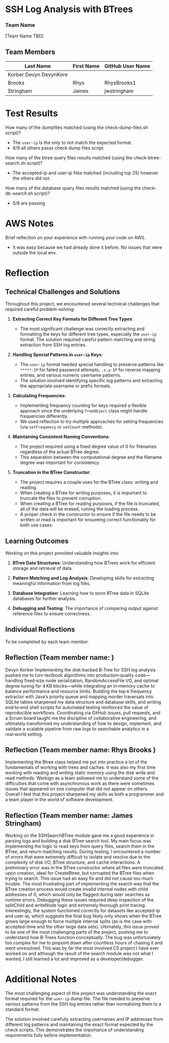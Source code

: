 # SSH Log Analysis with BTrees
### Team Name
[Team Name TBD]

## Team Members

| Last Name | First Name | GitHub User Name |
|-----------|------------|------------------|
| Korber       Devyn        DevynKore       |
| Brooks    | Rhys       | RhysBrooks1      |
| Stringham | James      | jwstringham      |

# Test Results
How many of the dumpfiles matched (using the check-dump-files.sh script)?
- The `user-ip` Is the only to not match the expected format.
- 8/9 all others passs check dump files script. 

How many of the btree query files results matched (using the check-btree-search.sh script)?
- The accepted-ip and user-ip files matched (including top 25) however the others did not.

How many of the database query files results matched (using the check-db-search.sh script)?
- 5/8 are passing

# AWS Notes
Brief reflection on your experience with running your code on AWS.
- It was easy because we had already done it before. No issues that were outside the local env.

# Reflection

## Technical Challenges and Solutions

Throughout this project, we encountered several technical challenges that required careful problem-solving:

1. **Extracting Correct Key Formats for Different Tree Types**: 
   - The most significant challenge was correctly extracting and formatting the keys for different tree types, especially the `user-ip` format. The solution required careful pattern matching and string extraction from SSH log entries.
   
2. **Handling Special Patterns in `user-ip` Keys**:
   - The `user-ip` format needed special handling to preserve patterns like `*****-IP` for failed password attempts, `.x.y-IP` for reverse mapping entries, and various numeric username patterns.
   - The solution involved identifying specific log patterns and extracting the appropriate username or prefix formats.

3. **Calculating Frequencies**:
   - Implementing frequency counting for keys required a flexible approach since the underlying `TreeObject` class might handle frequencies differently.
   - We used reflection to try multiple approaches for setting frequencies (via `setFrequency` or `setCount` methods).

4. **Maintaining Consistent Naming Conventions**:
   - The project required using a fixed degree value of 0 for filenames regardless of the actual BTree degree.
   - This separation between the computational degree and the filename degree was important for consistency.

5. **Truncation in the BTree Constructor**:
   - The project requires a couple uses for the BTree class: writing and reading.
   - When creating a BTree for writing purposes, it is important to truncate the files to prevent corruption.
   - When creating a BTree for reading purposes, if the file is truncated, all of the data will be erased, ruining the loading process.
   - A proper check in the constructor to ensure if the file needs to be written or read is important for ensureing correct functionality for both use cases.

## Learning Outcomes

Working on this project provided valuable insights into:

1. **BTree Data Structures**: Understanding how BTrees work for efficient storage and retrieval of data.

2. **Pattern Matching and Log Analysis**: Developing skills for extracting meaningful information from log files.

3. **Database Integration**: Learning how to store BTree data in SQLite databases for further analysis.

4. **Debugging and Testing**: The importance of comparing output against reference files to ensure correctness.

## Individual Reflections
To be completed by each team member.

## Reflection (Team member name: )
Devyn Korber
Implementing the disk‑backed B‑Tree for SSH log analysis pushed me to turn textbook algorithms into production‑quality code—handling fixed‑size node serialization, RandomAccessFile I/O, and optimal degree tuning for 4 KB blocks—while integrating an in‑memory cache to balance performance and resource limits. Building the top‑k frequency extractor with Java’s priority queue and mapping inorder traversals into SQLite tables sharpened my data‑structure and database skills, and writing end‑to‑end shell scripts for automated testing reinforced the value of reproducible workflows. Coordinating via GitHub issues, pull requests, and a Scrum board taught me the discipline of collaborative engineering, and ultimately transformed my understanding of how to design, implement, and validate a scalable pipeline from raw logs to searchable analytics in a real‑world setting.

## Reflection (Team member name: Rhys Brooks )
Implementing the Btree class helped me put into practice a lot of the fundamentals of working with trees and caches. It was also my first time working with reading and writing static memory using the disk write and read methods. Workign as a team asllowed me to understand some of the difficulties that come with asynchronous work as there were sometimes issues that appeared on one computer that did not appear on others. Overall I feel that this project sharpened my skills as both a programmer and a team player in the world of software development.

## Reflection (Team member name: James Stringham)
Working on the SSHSearchBTree module gave me a good experience in parsing logs and building a disk BTree search tool. My main focus was implementing the logic to read keys from query files, search them in the BTree, and return matching results. During testing, I encountered a number of errors that were extremely difficult to isolate and resolve due to the complexity of disk I/O, BTree structure, and cache interactions. A preliminary error was in the BTree constructor where all files were truncated upon creation, ideal for CreateBtree, but corrupted the BTree files when trying to search. This issue had an easy fix and did not cause too much trouble. The most frustrating part of implementing the search was that the BTree creation process would create invalid internal nodes with child addresses of 0, which would only be flagged during later searches as runtime errors. Debugging these issues required deep inspection of the splitChild and writeNode logic and extremely thorough print tracing. Interestingly, the system functioned correctly for datasets like accepted-ip and user-ip, which suggests the final bug likely only shows when the BTree grows large enough to force multiple internal splits (as is the case with accepted-time and the other large data sets). Ultimately, this issue proved to be one of the most challenging parts of the project, pushing me to understand how B-Trees function conceptually. The bug was unfortunately too complex for me to pinpoint down after countless hours of chasing it and went unresolved. This was by far the most involved CS project I have ever worked on and although the result of the search module was not what I wanted, I still learned a lot and improved as a developer/debugger. 

# Additional Notes
The most challenging aspect of this project was understanding the exact format required for the `user-ip` dump file. The file needed to preserve various patterns from the SSH log entries rather than normalizing them to a standard format. 

The solution involved carefully extracting usernames and IP addresses from different log patterns and maintaining the exact format expected by the check scripts. This demonstrates the importance of understanding requirements fully before implementation.
